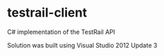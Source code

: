testrail-client
===============

C# implementation of the TestRail API

Solution was built using Visual Studio 2012 Update 3

